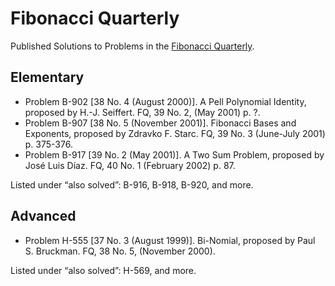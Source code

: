 # Fibonacci Quarterly

Published Solutions to Problems in the [Fibonacci Quarterly](https://www.fq.math.ca).

## Elementary

- Problem B-902 [38 No. 4 (August 2000)]. A Pell Polynomial Identity, proposed by H.-J. Seiffert. FQ, 39 No. 2, (May 2001) p. ?.
- Problem B-907 [38 No. 5 (November 2001)]. Fibonacci Bases and Exponents, proposed by Zdravko F. Starc. FQ, 39 No. 3 (June-July 2001) p. 375-376.
- Problem B-917 [39 No. 2 (May 2001)]. A Two Sum Problem, proposed by José Luis Díaz. FQ, 40 No. 1 (February 2002) p. 87.

Listed under “also solved”: B-916, B-918, B-920, and more.

## Advanced

- Problem H-555 [37 No. 3 (August 1999)]. Bi-Nomial, proposed by Paul S. Bruckman. FQ, 38 No. 5, (November 2000).

Listed under “also solved”: H-569, and more.
